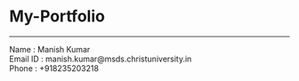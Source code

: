 # My-Portfolio
<hr/>
Name : Manish Kumar <br>
Email ID : manish.kumar@msds.christuniversity.in <br>
Phone : +918235203218 <br>
